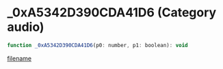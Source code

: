 # _0xA5342D390CDA41D6 (Category audio)

```js
function _0xA5342D390CDA41D6(p0: number, p1: boolean): void
```

[filename](_0xA5342D390CDA41D6_m.md ':include')
